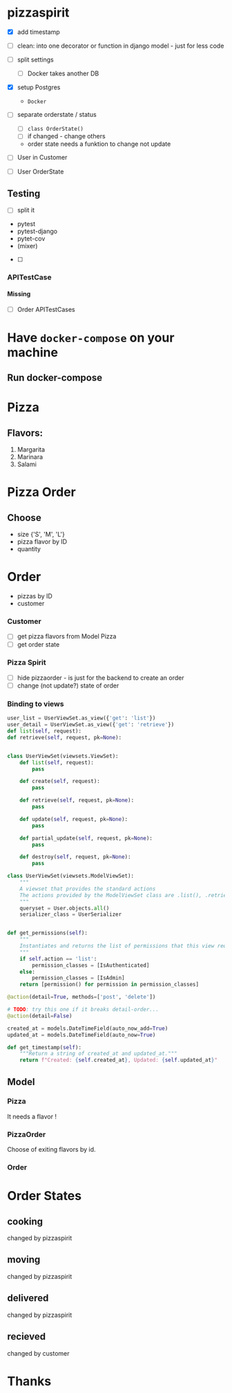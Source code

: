 # pizzaspirit
- [x] add timestamp
- [ ] clean:  into one decorator or function in django model - just for less code
- [ ] split settings
    - [ ] Docker takes another DB

- [x] setup Postgres
    - `Docker`


- [ ] separate orderstate / status
    - [ ] ```class OrderState()```
    - [ ] if changed - change others
    - order state needs a funktion to change not update

- [ ] User in Customer
- [ ] User OrderState


## Testing
- [ ] split it
- pytest
- pytest-django
- pytet-cov
- (mixer)
- [ ]
### APITestCase
#### Missing
- [ ] Order APITestCases

# Have `docker-compose` on your machine
## Run docker-compose
# Pizza
## Flavors:
1. Margarita
2. Marinara
3. Salami

# Pizza Order
## Choose
- size {'S', 'M', 'L'}
- pizza flavor by ID
- quantity
# Order
- pizzas by ID
- customer

### Customer
- [ ] get pizza flavors from Model Pizza
- [ ] get order state

### Pizza Spirit
- [ ] hide pizzaorder - is just for the backend to create an order
- [ ] change (not update?) state of order

### Binding to views
```python
user_list = UserViewSet.as_view({'get': 'list'})
user_detail = UserViewSet.as_view({'get': 'retrieve'})
def list(self, request):
def retrieve(self, request, pk=None):


class UserViewSet(viewsets.ViewSet):
    def list(self, request):
        pass

    def create(self, request):
        pass

    def retrieve(self, request, pk=None):
        pass

    def update(self, request, pk=None):
        pass

    def partial_update(self, request, pk=None):
        pass

    def destroy(self, request, pk=None):
        pass

class UserViewSet(viewsets.ModelViewSet):
    """
    A viewset that provides the standard actions
    The actions provided by the ModelViewSet class are .list(), .retrieve(), .create(), .update(), .partial_update(), and .destroy().
    """
    queryset = User.objects.all()
    serializer_class = UserSerializer


def get_permissions(self):
    """
    Instantiates and returns the list of permissions that this view requires.
    """
    if self.action == 'list':
        permission_classes = [IsAuthenticated]
    else:
        permission_classes = [IsAdmin]
    return [permission() for permission in permission_classes]

@action(detail=True, methods=['post', 'delete'])

# TODO: try this one if it breaks detail-order...
@action(detail=False)
```
```python
created_at = models.DateTimeField(auto_now_add=True)
updated_at = models.DateTimeField(auto_now=True)

def get_timestamp(self):
    """Return a string of created_at and updated_at."""
    return f"Created: {self.created_at}, Updated: {self.updated_at}"
```
## Model
### Pizza
It needs a flavor !
### PizzaOrder
Choose of exiting flavors by id.
### Order

# Order States
## cooking
changed by pizzaspirit
## moving
changed by pizzaspirit
## delivered
changed by pizzaspirit
## recieved
changed by customer


# Thanks
